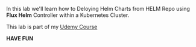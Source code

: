 

In this lab we'll learn how to Deloying Helm Charts from HELM Repo using **Flux Helm** Controller within a Kubernetes Cluster.

This lab is part of my [Udemy Course](https://www.udemy.com/user/siddharth-barahalikar/)

**HAVE FUN**
